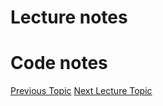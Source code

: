 # Lecture notes



# Code notes

[Previous Topic](../Lecture03:Kallisto/Lecture03.md)
[Next Lecture Topic](../Lecture05:RWorkflow/Lecture05.md)